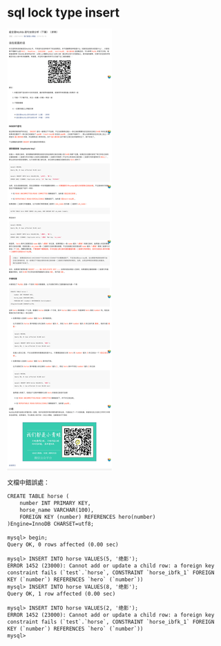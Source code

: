 # sql lock type insert
![](sql_lock_type_insert.png)

文檔中錯誤處：
    
    CREATE TABLE horse (
        number INT PRIMARY KEY,
        horse_name VARCHAR(100),
        FOREIGN KEY (number) REFERENCES hero(number)
    )Engine=InnoDB CHARSET=utf8;
    
    mysql> begin;
    Query OK, 0 rows affected (0.00 sec)
    
    mysql> INSERT INTO horse VALUES(5, '绝影');
    ERROR 1452 (23000): Cannot add or update a child row: a foreign key constraint fails (`test`.`horse`, CONSTRAINT `horse_ibfk_1` FOREIGN KEY (`number`) REFERENCES `hero` (`number`))
    mysql> INSERT INTO horse VALUES(8, '绝影');
    Query OK, 1 row affected (0.00 sec)
    
    mysql> INSERT INTO horse VALUES(2, '绝影');
    ERROR 1452 (23000): Cannot add or update a child row: a foreign key constraint fails (`test`.`horse`, CONSTRAINT `horse_ibfk_1` FOREIGN KEY (`number`) REFERENCES `hero` (`number`))
    mysql> 
